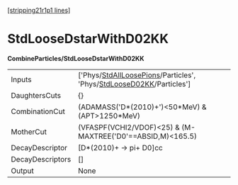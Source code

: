 [[stripping21r1p1 lines]](./stripping21r1p1-index)

# StdLooseDstarWithD02KK

**CombineParticles/StdLooseDstarWithD02KK**

|                  |                                                                                                                                                                                |
|------------------|--------------------------------------------------------------------------------------------------------------------------------------------------------------------------------|
| Inputs           | ['Phys/[StdAllLoosePions](./stripping21r1p1-commonparticles-stdallloosepions)/Particles', 'Phys/[StdLooseD02KK](./stripping21r1p1-commonparticles-stdloosed02kk)/Particles'] |
| DaughtersCuts    | {}                                                                                                                                                                             |
| CombinationCut   | (ADAMASS('D\*(2010)+')\<50\*MeV) & (APT\>1250\*MeV)                                                                                                                            |
| MotherCut        | (VFASPF(VCHI2/VDOF)\<25) & (M-MAXTREE('D0'==ABSID,M)\<165.5)                                                                                                                   |
| DecayDescriptor  | [D\*(2010)+ -\> pi+ D0]cc                                                                                                                                                    |
| DecayDescriptors | []                                                                                                                                                                           |
| Output           | None                                                                                                                                                                           |
